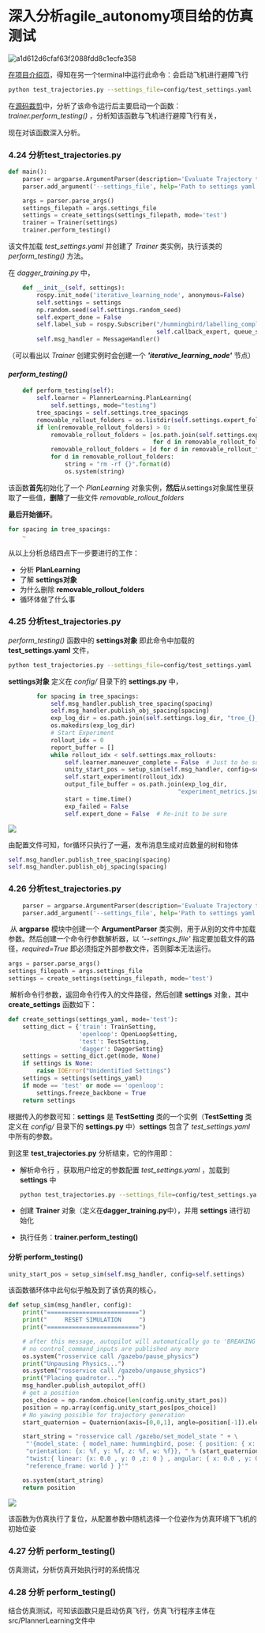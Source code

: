 # 深入分析agile_autonomy项目给的仿真测试

![a1d612d6cfaf63f2088fdd8c1ecfe358](./image/a1d612d6cfaf63f2088fdd8c1ecfe358.png)

[在项目介绍页](https://github.com/uzh-rpg/agile_autonomy/)，得知在另一个terminal中运行此命令：会启动飞机进行避障飞行

```bash
python test_trajectories.py --settings_file=config/test_settings.yaml
```

在[源码裁剪](./源码裁剪.md)中，分析了该命令运行后主要启动一个函数：*trainer.perform_testing()*	，分析知该函数与飞机进行避障飞行有关，

现在对该函数深入分析。



### 4.24 分析test_trajectories.py

```python
def main():
    parser = argparse.ArgumentParser(description='Evaluate Trajectory tracker.')
    parser.add_argument('--settings_file', help='Path to settings yaml', required=True)

    args = parser.parse_args()
    settings_filepath = args.settings_file
    settings = create_settings(settings_filepath, mode='test')
    trainer = Trainer(settings)
    trainer.perform_testing()
```

该文件加载 *test_settings.yaml* 并创建了 *Trainer* 类实例，执行该类的 *perform_testing()* 方法。

在 *dagger_training.py* 中，

```py
    def __init__(self, settings):
        rospy.init_node('iterative_learning_node', anonymous=False)
        self.settings = settings
        np.random.seed(self.settings.random_seed)
        self.expert_done = False
        self.label_sub = rospy.Subscriber("/hummingbird/labelling_completed", Bool,
                                          self.callback_expert, queue_size=1)  # Expert is done, decide what to do.
        self.msg_handler = MessageHandler()
```

（可以看出以 *Trainer* 创建实例时会创建一个 ***'iterative_learning_node'*** 节点）



####  *perform_testing()* 

```py
    def perform_testing(self):
        self.learner = PlannerLearning.PlanLearning(
            self.settings, mode="testing")
        tree_spacings = self.settings.tree_spacings
        removable_rollout_folders = os.listdir(self.settings.expert_folder)
        if len(removable_rollout_folders) > 0:
            removable_rollout_folders = [os.path.join(self.settings.expert_folder, d) \
                                         for d in removable_rollout_folders]
            removable_rollout_folders = [d for d in removable_rollout_folders if os.path.isdir(d)]
            for d in removable_rollout_folders:
                string = "rm -rf {}".format(d)
                os.system(string)
```

该函数**首先**初始化了一个 *PlanLearning* 对象实例，**然后**从settings对象属性里获取了一些值，**删除**了一些文件 *removable_rollout_folders*

**最后开始循环**。

```python
for spacing in tree_spacings:
    ~
```

从以上分析总结四点下一步要进行的工作：

- 分析 **PlanLearning**
- 了解 **settings对象**
- 为什么删除 **removable_rollout_folders**
- 循环体做了什么事



### 4.25 分析test_trajectories.py

*perform_testing()* 函数中的 **settings对象** 即此命令中加载的 **test_settings.yaml** 文件，

```bash
python test_trajectories.py --settings_file=config/test_settings.yaml
```

 **settings对象** 定义在 *config/* 目录下的 **settings.py** 中，

```py
        for spacing in tree_spacings:
            self.msg_handler.publish_tree_spacing(spacing)
            self.msg_handler.publish_obj_spacing(spacing)
            exp_log_dir = os.path.join(self.settings.log_dir, "tree_{}_obj_{}".format(spacing,spacing))
            os.makedirs(exp_log_dir)
            # Start Experiment
            rollout_idx = 0
            report_buffer = []
            while rollout_idx < self.settings.max_rollouts:
                self.learner.maneuver_complete = False  # Just to be sure
                unity_start_pos = setup_sim(self.msg_handler, config=self.settings)
                self.start_experiment(rollout_idx)
                output_file_buffer = os.path.join(exp_log_dir,
                                                "experiment_metrics.json")
                start = time.time()
                exp_failed = False
                self.expert_done = False  # Re-init to be sure
```

![](./image/129e0ba8283b6fb08ab446a3790686ef.png)

由配置文件可知，for循环只执行了一遍，发布消息生成对应数量的树和物体

```py
self.msg_handler.publish_tree_spacing(spacing)
self.msg_handler.publish_obj_spacing(spacing)
```

### 4.26 分析test_trajectories.py

```py
    parser = argparse.ArgumentParser(description='Evaluate Trajectory tracker.')
    parser.add_argument('--settings_file', help='Path to settings yaml', required=True)
```

​		从 **argparse** 模块中创建一个 **ArgumentParser** 类实例，用于从别的文件中加载参数。然后创建一个命令行参数解析器，以 *'--settings_file'* 指定要加载文件的路径，*required=True* 即必须指定外部参数文件，否则脚本无法运行。

```py
args = parser.parse_args()
settings_filepath = args.settings_file
settings = create_settings(settings_filepath, mode='test')
```

​		解析命令行参数，返回命令行传入的文件路径，然后创建 **settings** 对象，其中 **create_settings** 函数如下：

```py
def create_settings(settings_yaml, mode='test'):
    setting_dict = {'train': TrainSetting,
                    'openloop': OpenLoopSetting,
                    'test': TestSetting,
                    'dagger': DaggerSetting}
    settings = setting_dict.get(mode, None)
    if settings is None:
        raise IOError("Unidentified Settings")
    settings = settings(settings_yaml)
    if mode == 'test' or mode == 'openloop':
        settings.freeze_backbone = True
    return settings
```

根据传入的参数可知：**settings** 是 **TestSetting** 类的一个实例（**TestSetting** 类定义在 *config/* 目录下的 **settings.py** 中）**settings** 包含了 *test_settings.yaml* 中所有的参数。

到这里 **test_trajectories.py** 分析结束，它的作用即：

- 解析命令行 ，获取用户给定的参数配置 *test_settings.yaml* ，加载到 **settings** 中

  ```bash
  python test_trajectories.py --settings_file=config/test_settings.yaml
  ```

- 创建 **Trainer** 对象（定义在**dagger_training.py**中），并用  **settings** 进行初始化
- 执行任务：**trainer.perform_testing()**

#### 分析 perform_testing()

```py
unity_start_pos = setup_sim(self.msg_handler, config=self.settings)
```

该函数循环体中此句似乎触及到了该仿真的核心，

```py
def setup_sim(msg_handler, config):
    print("==========================")
    print("     RESET SIMULATION     ")
    print("==========================")

    # after this message, autopilot will automatically go to 'BREAKING' and 'HOVER' state since
    # no control_command_inputs are published any more
    os.system("rosservice call /gazebo/pause_physics")
    print("Unpausing Physics...")
    os.system("rosservice call /gazebo/unpause_physics")
    print("Placing quadrotor...")
    msg_handler.publish_autopilot_off()
    # get a position
    pos_choice = np.random.choice(len(config.unity_start_pos))
    position = np.array(config.unity_start_pos[pos_choice])
    # No yawing possible for trajectory generation
    start_quaternion = Quaternion(axis=[0,0,1], angle=position[-1]).elements

    start_string = "rosservice call /gazebo/set_model_state " + \
     "'{model_state: { model_name: hummingbird, pose: { position: { x: %f, y: %f ,z: %f }, " % (position[0],position[1],position[2]) + \
     "orientation: {x: %f, y: %f, z: %f, w: %f}}, " % (start_quaternion[1],start_quaternion[2],start_quaternion[3],start_quaternion[0]) + \
     "twist:{ linear: {x: 0.0 , y: 0 ,z: 0 } , angular: { x: 0.0 , y: 0 , z: 0.0 }}, " + \
     "reference_frame: world } }'"

    os.system(start_string)
    return position
```

![](./image/e4932597124b1efaa092ff19571ebeef.png)

该函数为仿真执行了复位，从配置参数中随机选择一个位姿作为仿真环境下飞机的初始位姿

### 4.27 分析 perform_testing()

仿真测试，分析仿真开始执行时的系统情况

### 4.28 分析 perform_testing()

结合仿真测试，可知该函数只是启动仿真飞行，仿真飞行程序主体在src/PlannerLearning文件中

